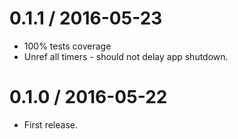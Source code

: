 0.1.1 / 2016-05-23
==================

- 100% tests coverage
- Unref all timers - should not delay app shutdown.


0.1.0 / 2016-05-22
==================

- First release.
